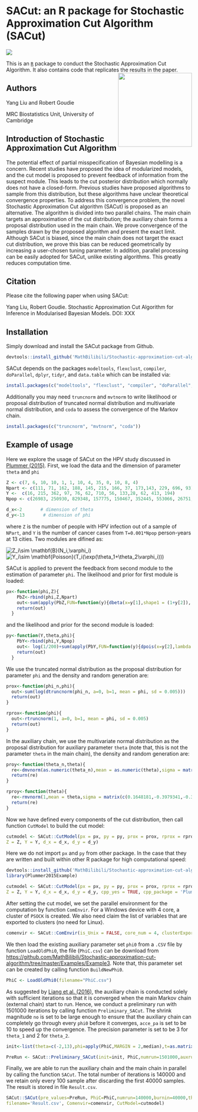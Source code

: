 # SACut: an R package for Stochastic Approximation Cut Algorithm (SACut)
[![](https://travis-ci.com/MathBilibili/Stochastic-approximation-cut-algorithm.svg?branch=master)](https://travis-ci.com/MathBilibili/Stochastic-approximation-cut-algorithm)

This is an [`R`][R] package to conduct the Stochastic Approximation Cut Algorithm. It also contains code that replicates the results in the paper.
<img align="right" width="200" height="200" src="https://user-images.githubusercontent.com/24710640/81212775-495b2880-8fcd-11ea-9319-52ac4fd15f4f.png">

## Authors
Yang Liu and Robert Goudie

MRC Biostatistics Unit, University of Cambridge

## Introduction of Stochastic Approximation Cut Algorithm
The potential effect of partial misspecification of Bayesian modelling is a concern. Recent studies have proposed the idea of modularized models, and the cut model is proposed to prevent feedback of information from the suspect module. This leads to the cut posterior distribution which normally does not have a closed-form. Previous studies have proposed algorithms to sample from this distribution, but these algorithms have unclear theoretical convergence properties. To address this convergence problem, the novel Stochastic Approximation Cut algorithm (SACut) is proposed as an alternative. The algorithm is divided into two parallel chains. The main chain targets an approximation of the cut distribution; the auxiliary chain forms a proposal distribution used in the main chain. We prove convergence of the samples drawn by the proposed algorithm and present the exact limit. Although SACut is biased, since the main chain does not target the exact cut distribution, we prove this bias can be reduced geometrically by increasing a user-chosen tuning parameter. In addition, parallel processing can be easily adopted for SACut, unlike existing algorithms. This greatly reduces computation time.

## Citation

Please cite the following paper when using SACut:

Yang Liu, Robert Goudie. Stochastic Approximation Cut Algorithm for Inference in Modularised Bayesian Models. DOI: XXX

## Installation
Simply download and install the SACut package from Github.
```r
devtools::install_github('MathBilibili/Stochastic-approximation-cut-algorithm')
```

SACut depends on the packages `modeltools`, `flexclust`, `compiler`, `doParallel`, `dplyr`, `tidyr`, and `data.table` which can be installed via:
```r
install.packages(c("modeltools", "flexclust", "compiler", "doParallel", "dplyr", "tidyr", "data.table"))
```

Additionally you may need `truncnorm` and `mvtnorm` to write likelihood or proposal distribution of truncated normal distribution and multivariate normal distribution, and `coda` to assess the convergence of the Markov chain.
```r
install.packages(c("truncnorm", "mvtnorm", "coda"))
```

## Example of usage
Here we explore the usage of SACut on the HPV study discussed in [Plummer (2015)][Plummer2015]. First, we load the data and the dimension of parameter `theta` and `phi`
```r
Z <- c(7, 6, 10, 10, 1, 1, 10, 4, 35, 0, 10, 8, 4)
Npart <- c(111, 71, 162, 188, 145, 215, 166, 37, 173,143, 229, 696, 93)
Y <-  c(16, 215, 362, 97, 76, 62, 710, 56, 133,28, 62, 413, 194)
Npop <- c(26983, 250930, 829348, 157775, 150467, 352445, 553066, 26751, 75815, 150302, 354993, 3683043, 507218)

d_x<-2       # dimension of theta
d_y<-13       # dimension of phi
```
where `Z` is the number of people with HPV infection out of a sample of `NPart`, and `Y` is the number of cancer cases from `T=0.001*Npop` person-years at 13 cities. Two modules are difined as:

<img src="https://latex.codecogs.com/gif.latex?Z_i\sim&space;\mathbf{B}(N_i,\varphi_i)" title="Z_i\sim \mathbf{B}(N_i,\varphi_i)" />

<img src="https://latex.codecogs.com/gif.latex?Y_i\sim&space;\mathbf{Poisson}(T_i(\exp(\theta_1&plus;\theta_2\varphi_i)))" title="Y_i\sim \mathbf{Poisson}(T_i(\exp(\theta_1+\theta_2\varphi_i)))" />

SACut is applied to prevent the feedback from second module to the estimation of parameter `phi`. The likelihood and prior for first module is loaded:
```r
px<-function(phi,Z){
    PbZ<-rbind(phi,Z,Npart)
    out<-sum(apply(PbZ,FUN=function(y){dbeta(x=y[1],shape1 = (1+y[2]), shape2 = (1+y[3]-y[2]), log = T)},MARGIN = 2))
    return(out)
  }
```
and the likelihood and prior for the second module is loaded:
```r
py<-function(Y,theta,phi){
    PbY<-rbind(phi,Y,Npop)
    out<- log(1/200)+sum(apply(PbY,FUN=function(y){dpois(x=y[2],lambda = (y[3]*0.001*exp(theta[1]+theta[2]*y[1])),log = T)},MARGIN = 2))
    return(out)
  }
```
We use the truncated normal distribution as the proposal distribution for parameter `phi` and the density and random generation are:
```r
prox<-function(phi_n,phi){
  out<-sum(log(dtruncnorm(phi_n, a=0, b=1, mean = phi, sd = 0.005))) 
  return(out) 
}

rprox<-function(phi){
  out<-rtruncnorm(1, a=0, b=1, mean = phi, sd = 0.005)
  return(out)
}
```
In the auxiliary chain, we use the multivariate normal distribution as the proposal distribution for auxiliary parameter `theta` (note that, this is not the parameter `theta` in the main chain), the density and random generation are:
```r
proy<-function(theta_n,theta){
  re<-dmvnorm(as.numeric(theta_n),mean = as.numeric(theta),sigma = matrix(c(0.1648181,-0.3979341,-0.3979341,2.737874),ncol=2,nrow=2)/10)
  return(re)
}

rproy<-function(theta){
  re<-rmvnorm(1,mean = theta,sigma = matrix(c(0.1648181,-0.3979341,-0.3979341,2.737874),ncol=2,nrow=2)/10) %>% t()
  return(re)
}
```
Now we have defined every components of the cut distribution, then call function `CutModel` to build the cut model:
```r
cutmodel <- SACut::CutModel(px = px, py = py, prox = prox, rprox = rprox, proy = proy, rproy = rproy,
Z = Z, Y = Y, d_x = d_x, d_y = d_y)
```
Here we do not import `px` and `py` from other package. In the case that they are written and built within other R package for high computational speed:
```r
devtools::install_github('MathBilibili/Stochastic-approximation-cut-algorithm/Examples/Example3/Plummer2015Example/')
library(Plummer2015Example)

cutmodel <- SACut::CutModel(px = px, py = py, prox = prox, rprox = rprox, proy = proy, rproy = rproy,
Z = Z, Y = Y, d_x = d_x, d_y = d_y, cpp_yes = TRUE, cpp_package = 'Plummer2015Example')
```

After setting the cut model, we set the parallel environment for the computation by function `ComEnvir`. For a Windows device with 4 core, a cluster of `PSOCK` is created. We also need claim the list of variables that are exported to clusters (no need for Linux).
```r
comenvir <- SACut::ComEnvir(is_Unix = FALSE, core_num = 4, clusterExport = list('py','Y','Npop','dmvnorm'))
```

We then load the  existing auxiliary parameter set `phi0` from a `.CSV` file by function `LoadOldPhi0`, the file (`PhiC.csv`) can be download from <https://github.com/MathBilibili/Stochastic-approximation-cut-algorithm/tree/master/Examples/Example3>. Note that, this parameter set can be created by calling function `BuildNewPhi0`.
```r
PhiC <- LoadOldPhi0(filename="PhiC.csv")
```

As suggested by [Liang et al. (2016)][Liang2016], the auxiliary chain is conducted solely with sufficient iterations so that it is converged when the main Markov chain (external chain) start to run. Hence, we conduct a preliminary run with 1501000 iterations by calling function `Preliminary_SACut`. The shrink magnitude `no` is set to be large enough to ensure that the auxiliary chain can completely go through every `phi0` before it converges, `acce_pa` is set to be 10 to speed up the convergence. The precision parameter is set to be 3 for `theta_1` and 2 for `theta_2`.
```r
init<-list(theta=c(-2,13),phi=apply(PhiC,MARGIN = 2,median),t=as.matrix(c(-2,13)),I=1)

PreRun <- SACut::Preliminary_SACut(init=init, PhiC,numrun=1501000,auxrun=1500000,no=20000,acce_pa=10, sig_dig=c(3,2), CutModel=cutmodel)
```

Finally, we are able to run the auxiliary chain and the main chain in parallel by calling the function `SACut`. The total number of iterations is 140000 and we retain only every 100 sample after discarding the first 40000 samples. The result is stored in file `Result.csv`.
```r
SACut::SACut(pre_values=PreRun, PhiC=PhiC,numrun=140000,burnin=40000,thin=100, no=20000,acce_pa=10, sig_dig=c(3,2),
filename='Result.csv', Comenvir=comenvir, CutModel=cutmodel)
```



[R]: http://www.r-project.org "The R Project for Statistical Computing"
[Plummer2015]:https://link.springer.com/article/10.1007/s11222-014-9503-z "Cuts in Bayesian graphical models"
[Liang2016]:https://www.tandfonline.com/doi/full/10.1080/01621459.2015.1009072 "An Adaptive Exchange Algorithm for Sampling From Distributions With Intractable Normalizing Constants"

